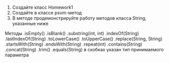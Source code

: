 1. Создайте класс Homework1
2. Создайте в классе psvm-метод
3. В методе продемонстрируйте работу методов класса String, указанные
ниже

Методы
.isEmpty()
.isBlank()
.substring(int, int)
.indexOf(String)
.lastIndexOf(String)
.toLowerCase()
.toUpperCase()
.replace(String, String)
.startsWith(String)
.endsWith(String)
.repeat(int)
.contains(String)
.concat(String)
.trim()
.equals(String)
в скобках указан тип принимаемого параметра
